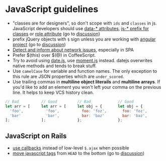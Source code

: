 # JavaScript guidelines

* "classes are for designers", so don't scope with `ids` and `classes` in js. JavaScript developers should use [data-* attributes](http://roytomeij.com/2012/dont-use-class-names-to-find-HTML-elements-with-JS.html), [js-* prefix for classes](http://coderwall.com/p/qktuzw) or [role attribute](https://github.com/kossnocorp/role) (go to [discussion](https://github.com/monterail/rules/pull/4))
* prefix jQuery objects with `$` sign unless you are working with [angular project](http://angularjs.org/) (go to [discussion](https://github.com/monterail/rules/pull/10))
* [Detect and inform about network issues](http://html5demos.com/offline-events#view-source), especially in SPA
* Prefer $(this) over $(@) in CoffeeScript.
* Try to avoid using [date.js](http://www.datejs.com/), use [moment.js](http://momentjs.com/) instead. datejs overwrites native methods and tends to break stuff.
* Use `camelCase` for variable and function names. The only exception to this rule are JSON properties which are `under_scored`.
* Use trailing commas in **multiline object literails** and **multiline arrays**. If you'd like to add an element you won't left your comma on the previous line. It helps to keep VCS history clean.
```javascript
// Bad          // Good         // Bad            // Good
let arr = [     let arr = [     let obj = {       let obj = {
  'foo',          'foo',          foo: 'foz',       foo: 'foz',
  'bar'           'bar',          bar: 'baz'        bar: 'baz',
];              ];              };                };
```

## JavaScript on Rails

* [use callbacks](https://gist.github.com/3019231) instead of low-level `$.ajax` when possible
* [move javascript tags](https://github.com/rails/rails/pull/7888) from `HEAD` to the bottom (go to [discussion](https://github.com/monterail/rules/pull/2))
